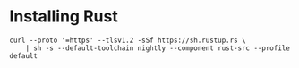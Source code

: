 # Installing Rust

```
curl --proto '=https' --tlsv1.2 -sSf https://sh.rustup.rs \
    | sh -s --default-toolchain nightly --component rust-src --profile default
```
